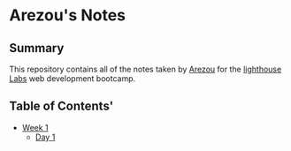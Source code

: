 # Arezou's Notes

## Summary

This repository contains all of the notes taken by [Arezou](https://github.com/a-sakhizada) for the [lighthouse Labs](https://www.lighthouselabs.ca/) web development bootcamp.

## Table of Contents'

* [Week 1](/Week_1)
    * [Day 1](/Week_1/Day_1)